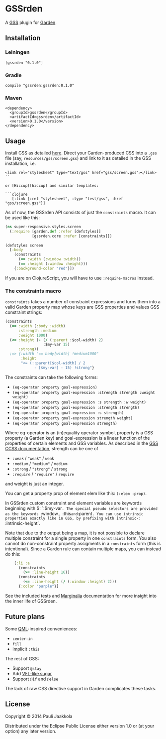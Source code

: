 GSSrden
=======

A [GSS][gss] plugin for [Garden][garden].

Installation
------------

### Leiningen

```
[gssrden "0.1.0"]
```

### Gradle

```
compile "gssrden:gssrden:0.1.0"
```

### Maven
   
```
<dependency>
  <groupId>gssrden</groupId>
  <artifactId>gssrden</artifactId>
  <version>0.1.0</version>
</dependency>
```

Usage
-----

Install GSS as detailed [here][gss-install]. Direct your Garden-produced CSS
into a `.gss` file (say, `resources/gss/screen.gss`) and link to it as detailed 
in the GSS installation, i.e.

```
<link rel="stylesheet" type="text/gss" href="gss/screen.gss"></link>
``
    
or [Hiccup][hiccup] and similar templates:

```clojure
   [:link {:rel "stylesheet", :type "test/gss", :href "gss/screen.gss"}]
```
   
As of now, the GSSrden API consists of just the `constraints` macro. It can be 
used like this:

```clojure
(ns super-responsive.styles.screen
  (:require [garden.def :refer [defstyles]]
            [gssrden.core :refer [constraints]])
           
(defstyles screen
  [:body
    (constraints
      (== :width (:window :width))
      (== :height (:window :height)))
    {:background-color "red"}])
```
       
If you are on ClojureScript, you will have to use `:require-macros` instead.

### The constraints macro

`constraints` takes a number of constraint expressions and turns them into a 
valid Garden property map whose keys are GSS properties and values GSS 
constraint strings:

```clojure
(constraints
  (== :width (:body :width)
      :strength :medium
      :weight 1000)
  (<= :height (- (/ (:parent :$col-width) 2)
                 :$my-var 15)
      :strong))
  ;=> {:width "== body[width] !medium1000"
       :height
       "<= (::parent[$col-width] / 2
             - [$my-var] - 15) !strong"}
```

The constraints can take the following forms:

* `(eq-operator property goal-expression)`
* `(eq-operator property goal-expression :strength strength :weight weight)`
* `(eq-operator property goal-expression :s strength :w weight)`
* `(eq-operator property goal-expression :strength strength)`
* `(eq-operator property goal-expression :s strength)`
* `(eq-operator property goal-expression strength weight)`
* `(eq-operator property goal-expression strength)`

Where eq-operator is an (in)equality operator symbol, property is a GSS
property (a Garden key) and goal-expression is a linear function of the
properties of certain elements and GSS variables. As described in the
[GSS CCSS documentation][ccss-doc], strength can be one of

* `:weak` / `"weak"` / `weak`
* `:medium` / `"medium"` / `medium`
* `:strong` / `"strong"` / `strong`
* `:require` / `"require"` / `require`

and weight is just an integer.

You can get a property prop of element elem like this: `(:elem :prop)`.

In GSSrden custom constraint and element variables are keywords beginning
with $: `:$my-var`. The special pseudo selectors are provided as the
keywords `:window`, `:this` and `:parent`. You can use intrinsic properties
exactly like in GSS, by prefixing with intrinsic-: `:intrinsic-height`.

Note that due to the output being a map, it is not possible to declare
multiple constraint for a single property in one `constraints` form. You also
cannot do non-constraint property assigments in a `constraints` form (this is
intentional). Since a Garden rule can contain multiple maps, you can instead
do this:

```clojure
    [:li :a
      (constraints
        (>= :line-height 16))
      (constraints
        (<= :line-height (/ (:window :height) 2)))
      {:color "purple"}]
```
      
See the included tests and [Marginalia][marginalia] documentation for more 
insight into the inner life of GSSrden.
      
Future plans
------------

Some [QML][qml]-inspired conveniences:

* `center-in`
* `fill`
* implicit `:this`

The rest of GSS:

* Support `@stay`
* Add [VFL-like sugar][vfl-doc]
* Support `@if` and `@else`

The lack of raw CSS directive support in Garden complicates these tasks.

License
-------

Copyright © 2014 Pauli Jaakkola

Distributed under the Eclipse Public License either version 1.0 or (at
your option) any later version.

[gss]: http://gridstylesheets.org/
[garden]: https://github.com/noprompt/garden
[gss-install]: http://gridstylesheets.org/usage/
[hiccup]: https://github.com/weavejester/hiccup
[ccss-doc]: http://gridstylesheets.org/guides/ccss/
[marginalia]: https://github.com/gdeer81/marginalia
[qml]: http://en.wikipedia.org/wiki/QML
[vfl-doc]: http://gridstylesheets.org/guides/vfl/
